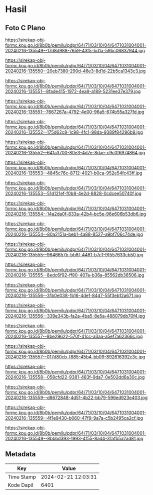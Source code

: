 # Hasil

## Foto C Plano

https://sirekap-obj-formc.kpu.go.id/8b0b/pemilu/pdpr/64/71/03/10/04/6471031004001-20240216-135549--17d8d988-7659-43f5-bd1a-59bc06837944.jpg

https://sirekap-obj-formc.kpu.go.id/8b0b/pemilu/pdpr/64/71/03/10/04/6471031004001-20240216-135550--20eb7380-290d-46e3-8d1d-22b5ca1343c3.jpg

https://sirekap-obj-formc.kpu.go.id/8b0b/pemilu/pdpr/64/71/03/10/04/6471031004001-20240216-135551--8fade415-1972-4ea9-a189-5231ee37e379.jpg

https://sirekap-obj-formc.kpu.go.id/8b0b/pemilu/pdpr/64/71/03/10/04/6471031004001-20240216-135551--7667267a-4792-4e00-96a5-674b55a327fd.jpg

https://sirekap-obj-formc.kpu.go.id/8b0b/pemilu/pdpr/64/71/03/10/04/6471031004001-20240216-135552--175d62c8-1c98-4fc1-98da-9389f84296b9.jpg

https://sirekap-obj-formc.kpu.go.id/8b0b/pemilu/pdpr/64/71/03/10/04/6471031004001-20240216-135552--641a3700-80e3-4d7e-8dae-c9c0f6974864.jpg

https://sirekap-obj-formc.kpu.go.id/8b0b/pemilu/pdpr/64/71/03/10/04/6471031004001-20240216-135553--4845c76c-8712-4021-b0ca-952e54fc43ff.jpg

https://sirekap-obj-formc.kpu.go.id/8b0b/pemilu/pdpr/64/71/03/10/04/6471031004001-20240216-135553--51d121ef-f0b8-4e2d-8828-0cdcee50740f.jpg

https://sirekap-obj-formc.kpu.go.id/8b0b/pemilu/pdpr/64/71/03/10/04/6471031004001-20240216-135554--14a2da0f-833a-42b4-bc5e-96e606b53db6.jpg

https://sirekap-obj-formc.kpu.go.id/8b0b/pemilu/pdpr/64/71/03/10/04/6471031004001-20240216-135554--80a2151a-beb1-4a88-8527-a9bf706c74de.jpg

https://sirekap-obj-formc.kpu.go.id/8b0b/pemilu/pdpr/64/71/03/10/04/6471031004001-20240216-135555--9646657b-bb8f-4461-b7c1-9f557633cb50.jpg

https://sirekap-obj-formc.kpu.go.id/8b0b/pemilu/pdpr/64/71/03/10/04/6471031004001-20240216-135555--8edc6f92-ff80-407a-b36a-85562db36506.jpg

https://sirekap-obj-formc.kpu.go.id/8b0b/pemilu/pdpr/64/71/03/10/04/6471031004001-20240216-135556--31b0e038-1b16-4def-84d7-55f3eb12a671.jpg

https://sirekap-obj-formc.kpu.go.id/8b0b/pemilu/pdpr/64/71/03/10/04/6471031004001-20240216-135556--339e343b-fa2a-4ba5-8e5a-488079db70f4.jpg

https://sirekap-obj-formc.kpu.go.id/8b0b/pemilu/pdpr/64/71/03/10/04/6471031004001-20240216-135557--8be29622-570f-41cc-a3aa-a5ef7a62366c.jpg

https://sirekap-obj-formc.kpu.go.id/8b0b/pemilu/pdpr/64/71/03/10/04/6471031004001-20240216-135557--017d80cb-f885-45b4-bb09-892616392c3c.jpg

https://sirekap-obj-formc.kpu.go.id/8b0b/pemilu/pdpr/64/71/03/10/04/6471031004001-20240216-135558--058cfd22-9381-483f-9da7-0e502dd6a30c.jpg

https://sirekap-obj-formc.kpu.go.id/8b0b/pemilu/pdpr/64/71/03/10/04/6471031004001-20240216-135559--d8672848-4d51-4b22-bb79-596ed923e403.jpg

https://sirekap-obj-formc.kpu.go.id/8b0b/pemilu/pdpr/64/71/03/10/04/6471031004001-20240216-135559--4f1e9430-b060-47f9-9a7a-c5b2495ca2cf.jpg

https://sirekap-obj-formc.kpu.go.id/8b0b/pemilu/pdpr/64/71/03/10/04/6471031004001-20240216-135549--8bbbd393-1993-4f55-8ad4-31afb5a2ad81.jpg


## Metadata

| Key        | Value               |
| ---------- | ------------------- |
| Time Stamp | 2024-02-21 12:03:31 |
| Kode Dapil | 6401                |



